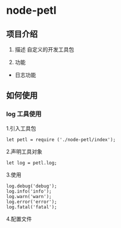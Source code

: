 # node-petl
## 项目介绍
1. 描述
自定义的开发工具包

  2. 功能
  * 日志功能

## 如何使用
### log 工具使用
  1.引入工具包

  `let petl = require ('./node-petl/index');`

  2.声明工具对象

  `let log = petl.log;`

  3.使用

  ```
  log.debug('debug');
  log.info('info');
  log.warn('warn');
  log.error('error');
  log.fatal('fatal');

  ```

  4.配置文件
  
